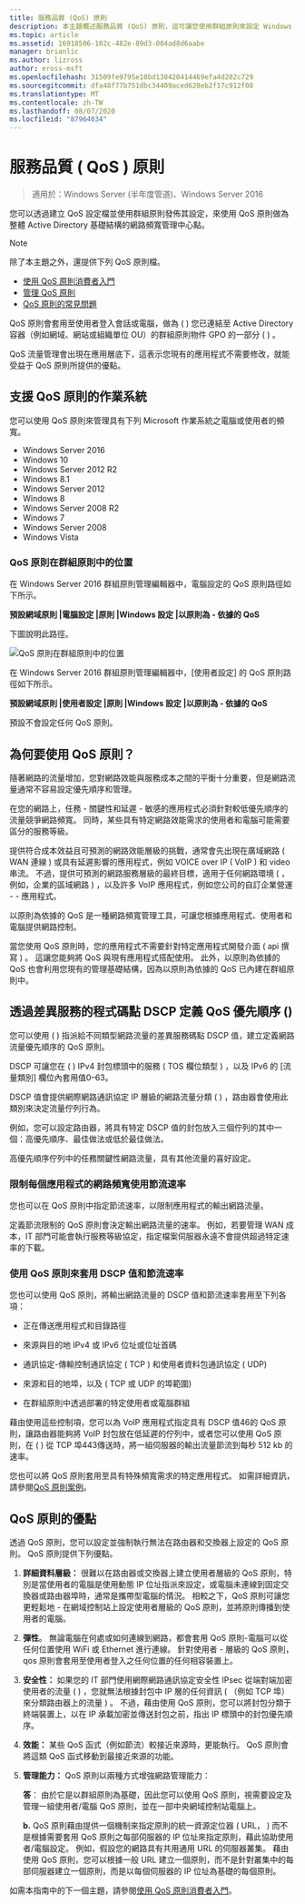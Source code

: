 ```yaml
---
title: 服務品質 (QoS) 原則
description: 本主題概述服務品質 (QoS) 原則，這可讓您使用群組原則來設定 Windows Server 2016 中特定應用程式和服務的網路流量頻寬優先順序。
ms.topic: article
ms.assetid: 16918506-102c-482e-89d3-004ad8d6aabe
manager: brianlic
ms.author: lizross
author: eross-msft
ms.openlocfilehash: 31509fe9795e10bd138420414469efa4d282c729
ms.sourcegitcommit: dfa48f77b751dbc34409aced628eb2f17c912f08
ms.translationtype: MT
ms.contentlocale: zh-TW
ms.lasthandoff: 08/07/2020
ms.locfileid: "87964034"
---
```

# <a name="quality-of-service-qos-policy"></a>服務品質 \( QoS \) 原則

>適用於：Windows Server (半年度管道)、Windows Server 2016

您可以透過建立 QoS 設定檔並使用群組原則發佈其設定，來使用 QoS 原則做為整體 Active Directory 基礎結構的網路頻寬管理中心點。

>[!NOTE]
>  除了本主題之外，還提供下列 QoS 原則檔。
>
>  - [使用 QoS 原則消費者入門](qos-policy-get-started.md)
>  - [管理 QoS 原則](qos-policy-manage.md)
>  - [QoS 原則的常見問題](qos-policy-faq.md)

QoS 原則會套用至使用者登入會話或電腦，做為 \( \) 您已連結至 Active Directory 容器（例如網域、網站或組織單位 OU）的群組原則物件 GPO 的一部分 \( \) 。

QoS 流量管理會出現在應用層底下，這表示您現有的應用程式不需要修改，就能受益于 QoS 原則所提供的優點。

## <a name="operating-systems-that-support-qos-policy"></a>支援 QoS 原則的作業系統

您可以使用 QoS 原則來管理具有下列 Microsoft 作業系統之電腦或使用者的頻寬。

- Windows Server 2016
- Windows 10
- Windows Server 2012 R2
- Windows 8.1
- Windows Server 2012
- Windows 8
- Windows Server 2008 R2
- Windows 7
- Windows Server 2008
- Windows Vista

### <a name="location-of-qos-policy-in-group-policy"></a>QoS 原則在群組原則中的位置

在 Windows Server 2016 群組原則管理編輯器中，電腦設定的 QoS 原則路徑如下所示。

**預設網域原則 |電腦設定 |原則 |Windows 設定 |以原則為 \- 依據的 QoS**

下圖說明此路徑。

![QoS 原則在群組原則中的位置](../../media/QoS/QoS-Gp.jpg)

在 Windows Server 2016 群組原則管理編輯器中，[使用者設定] 的 QoS 原則路徑如下所示。

**預設網域原則 |使用者設定 |原則 |Windows 設定 |以原則為 \- 依據的 QoS**

預設不會設定任何 QoS 原則。

## <a name="why-use-qos-policy"></a>為何要使用 QoS 原則？

隨著網路的流量增加，您對網路效能與服務成本之間的平衡十分重要，但是網路流量通常不容易設定優先順序和管理。

在您的網路上，任務 \- 關鍵性和延遲 \- 敏感的應用程式必須針對較低優先順序的流量競爭網路頻寬。 同時，某些具有特定網路效能需求的使用者和電腦可能需要區分的服務等級。

提供符合成本效益且可預測的網路效能層級的挑戰，通常會先出現在廣域網路 \( WAN 連線 \) 或具有延遲影響的應用程式，例如 VOICE over IP \( VoIP \) 和 video 串流。 不過，提供可預測的網路服務層級的最終目標，適用于任何網路環境 \( ，例如，企業的區域網路 \) ，以及許多 VoIP 應用程式，例如您公司的自訂企業營運 \- \- 應用程式。

以原則為依據的 QoS 是一種網路頻寬管理工具，可讓您根據應用程式、使用者和電腦提供網路控制。

當您使用 QoS 原則時，您的應用程式不需要針對特定應用程式開發介面 \( api 撰寫 \) 。 這讓您能夠將 QoS 與現有應用程式搭配使用。 此外，以原則為依據的 QoS 也會利用您現有的管理基礎結構，因為以原則為依據的 QoS 已內建在群組原則中。

## <a name="define-qos-priority-through-a-differentiated-services-code-point-dscp"></a>透過差異服務的程式碼點 DSCP 定義 QoS 優先順序 \(\)

您可以使用 \( \) 指派給不同類型網路流量的差異服務碼點 DSCP 值，建立定義網路流量優先順序的 QoS 原則。

DSCP 可讓您在 \( \) IPv4 封包標頭中的服務 \( TOS 欄位類型 \) ，以及 IPv6 的 [流量類別] 欄位內套用值0–63。

DSCP 值會提供網際網路通訊協定 IP 層級的網路流量分類 \( \) ，路由器會使用此類別來決定流量佇列行為。

例如，您可以設定路由器，將具有特定 DSCP 值的封包放入三個佇列的其中一個：高優先順序、最佳做法或低於最佳做法。

高優先順序佇列中的任務關鍵性網路流量，具有其他流量的喜好設定。

### <a name="limit-network-bandwidth-use-per-application-with-throttle-rate"></a>限制每個應用程式的網路頻寬使用節流速率

您也可以在 QoS 原則中指定節流速率，以限制應用程式的輸出網路流量。

定義節流限制的 QoS 原則會決定輸出網路流量的速率。 例如，若要管理 WAN 成本，IT 部門可能會執行服務等級協定，指定檔案伺服器永遠不會提供超過特定速率的下載。

### <a name="use-qos-policy-to-apply-dscp-values-and-throttle-rates"></a>使用 QoS 原則來套用 DSCP 值和節流速率

您也可以使用 QoS 原則，將輸出網路流量的 DSCP 值和節流速率套用至下列各項：

- 正在傳送應用程式和目錄路徑

- 來源與目的地 IPv4 或 IPv6 位址或位址首碼

- 通訊協定-傳輸控制通訊協定 \( TCP \) 和使用者資料包通訊協定 \( UDP\)

- 來源和目的地埠，以及 \( TCP 或 UDP 的埠範圍\)

- 在群組原則中透過部署的特定使用者或電腦群組

藉由使用這些控制項，您可以為 VoIP 應用程式指定具有 DSCP 值46的 QoS 原則，讓路由器能夠將 VoIP 封包放在低延遲的佇列中，或者您可以使用 QoS 原則，在 \( \) 從 TCP 埠443傳送時，將一組伺服器的輸出流量節流到每秒 512 kb 的速率。

您也可以將 QoS 原則套用至具有特殊頻寬需求的特定應用程式。 如需詳細資訊，請參閱[QoS 原則案例](qos-policy-scenarios.md)。

## <a name="advantages-of-qos-policy"></a>QoS 原則的優點

透過 QoS 原則，您可以設定並強制執行無法在路由器和交換器上設定的 QoS 原則。 QoS 原則提供下列優點。

1. **詳細資料層級：** 很難以在路由器或交換器上建立使用者層級的 QoS 原則，特別是當使用者的電腦是使用動態 IP 位址指派來設定，或電腦未連線到固定交換器或路由器埠時，通常是攜帶型電腦的情況。 相較之下，QoS 原則可讓您更輕鬆地 \- 在網域控制站上設定使用者層級的 QoS 原則，並將原則傳播到使用者的電腦。
2. **彈性**。 無論電腦在何處或如何連線到網路，都會套用 QoS 原則-電腦可以從任何位置使用 WiFi 或 Ethernet 進行連線。 針對使用者 \- 層級的 QoS 原則，qos 原則會套用至使用者登入之任何位置的任何相容裝置上。
3. **安全性：** 如果您的 IT 部門使用網際網路通訊協定安全性 IPsec 從端對端加密使用者的流量 \( \) ，您就無法根據封包中 IP 層的任何資訊 \( （例如 TCP 埠）來分類路由器上的流量 \) 。 不過，藉由使用 QoS 原則，您可以將封包分類于終端裝置上，以在 IP 承載加密並傳送封包之前，指出 IP 標頭中的封包優先順序。
4. **效能：** 某些 QoS 函式（例如節流）較接近來源時，更能執行。 QoS 原則會將這類 QoS 函式移動到最接近來源的功能。
5. **管理能力：** QoS 原則以兩種方式增強網路管理能力：

    **答**： 由於它是以群組原則為基礎，因此您可以使用 QoS 原則，視需要設定及管理一組使用者/電腦 QoS 原則，並在一部中央網域控制站電腦上。

    **b.** QoS 原則藉由提供一個機制來指定原則的統一資源定位器 \( URL， \) 而不是根據需要套用 QoS 原則之每部伺服器的 IP 位址來指定原則，藉此協助使用者/電腦設定。 例如，假設您的網路具有共用通用 URL 的伺服器叢集。 藉由使用 QoS 原則，您可以根據一般 URL 建立一個原則，而不是針對叢集中的每部伺服器建立一個原則，而是以每個伺服器的 IP 位址為基礎的每個原則。

如需本指南中的下一個主題，請參閱[使用 QoS 原則消費者入門](qos-policy-get-started.md)。

